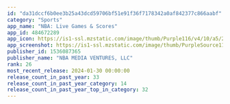 ```yaml
---
id: "da31dccf6b0ee3b25a43dcd59706bf51e91f36f7178342a0af842377c866aabf"
category: "Sports"
app_name: "NBA: Live Games & Scores"
app_id: 484672289
app_icon: https://is1-ssl.mzstatic.com/image/thumb/Purple116/v4/10/a5/2f/10a52f78-502e-a1c9-e527-f365fdb39a85/AppIcon-0-1x_U007emarketing-0-7-0-85-220-0.png/1024x1024bb.png
app_screenshot: https://is1-ssl.mzstatic.com/image/thumb/PurpleSource116/v4/8f/6f/03/8f6f037f-c93e-28d7-144c-92d4be48b7cd/f0484e4e-0555-4bee-aaec-3895ddda90e9_01--iphone-xr.png/1242x2688bb.png
publisher_id: 1536087365
publisher_name: "NBA MEDIA VENTURES, LLC"
rank: 26
most_recent_release: 2024-01-30 00:00:00
release_count_in_past_year: 33
release_count_in_past_year_category: 14
release_count_in_past_year_top_in_category: 32
---
```

